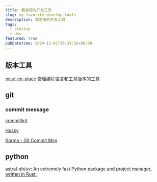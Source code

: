 ```yaml
---
title: 我常用的开发工具
slug: my-favorite-develop-tools
description: 我常用的开发工具
tags:
  - startup
  - dev
featured: true
pubDatetime: 2024-12-01T16:31:26+08:00
---
```


## 版本工具

[mise-en-place](https://mise.jdx.dev/) 管理编程语言和工具版本的工具

## git

### commit message

[commitlint](https://commitlint.js.org/)

[Husky](https://typicode.github.io/husky/)

[Karma - Git Commit Msg](https://karma-runner.github.io/6.4/dev/git-commit-msg.html)

## python

[astral-sh/uv: An extremely fast Python package and project manager, written in Rust.](https://github.com/astral-sh/uv)